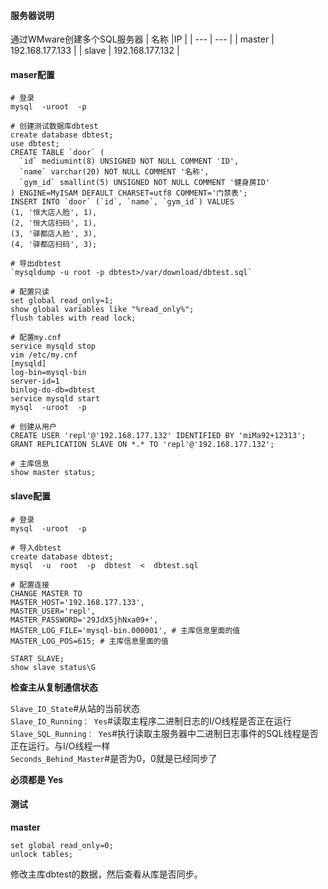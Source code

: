 #### **服务器说明**
通过WMware创建多个SQL服务器
|    名称 |IP     |
| --- | --- |
| master    | 192.168.177.133    |
| slave | 192.168.177.132    |

#### **maser配置**

```
# 登录
mysql  -uroot  -p

# 创建测试数据库dbtest
create database dbtest;
use dbtest;
CREATE TABLE `door` (
  `id` mediumint(8) UNSIGNED NOT NULL COMMENT 'ID',
  `name` varchar(20) NOT NULL COMMENT '名称',
  `gym_id` smallint(5) UNSIGNED NOT NULL COMMENT '健身房ID'
) ENGINE=MyISAM DEFAULT CHARSET=utf8 COMMENT='门禁表';
INSERT INTO `door` (`id`, `name`, `gym_id`) VALUES
(1, '恒大店人脸', 1),
(2, '恒大店扫码', 1),
(3, '驿都店人脸', 3),
(4, '驿都店扫码', 3);

# 导出dbtest
`mysqldump -u root -p dbtest>/var/download/dbtest.sql`

# 配置只读
set global read_only=1;
show global variables like "%read_only%";
flush tables with read lock;

# 配置my.cnf
service mysqld stop
vim /etc/my.cnf
[mysqld]
log-bin=mysql-bin
server-id=1
binlog-do-db=dbtest
service mysqld start
mysql  -uroot  -p

# 创建从用户
CREATE USER 'repl'@'192.168.177.132' IDENTIFIED BY 'miMa92+12313';
GRANT REPLICATION SLAVE ON *.* TO 'repl'@'192.168.177.132';

# 主库信息
show master status;
```
#### **slave配置**

```
# 登录
mysql  -uroot  -p

# 导入dbtest
create database dbtest;
mysql  -u  root  -p  dbtest  <  dbtest.sql

# 配置连接
CHANGE MASTER TO
MASTER_HOST='192.168.177.133',
MASTER_USER='repl',
MASTER_PASSWORD='29JdX5jhNxa09+',
MASTER_LOG_FILE='mysql-bin.000001', # 主库信息里面的值
MASTER_LOG_POS=615; # 主库信息里面的值

START SLAVE;
show slave status\G
```
**检查主从复制通信状态**

`Slave_IO_State`#从站的当前状态  
`Slave_IO_Running： Yes`#读取主程序二进制日志的I/O线程是否正在运行  
`Slave_SQL_Running： Yes`#执行读取主服务器中二进制日志事件的SQL线程是否正在运行。与I/O线程一样  
`Seconds_Behind_Master`#是否为0，0就是已经同步了

**必须都是 Yes**

#### **测试**
**master**
```
set global read_only=0;
unlock tables;
```
修改主库dbtest的数据，然后查看从库是否同步。
